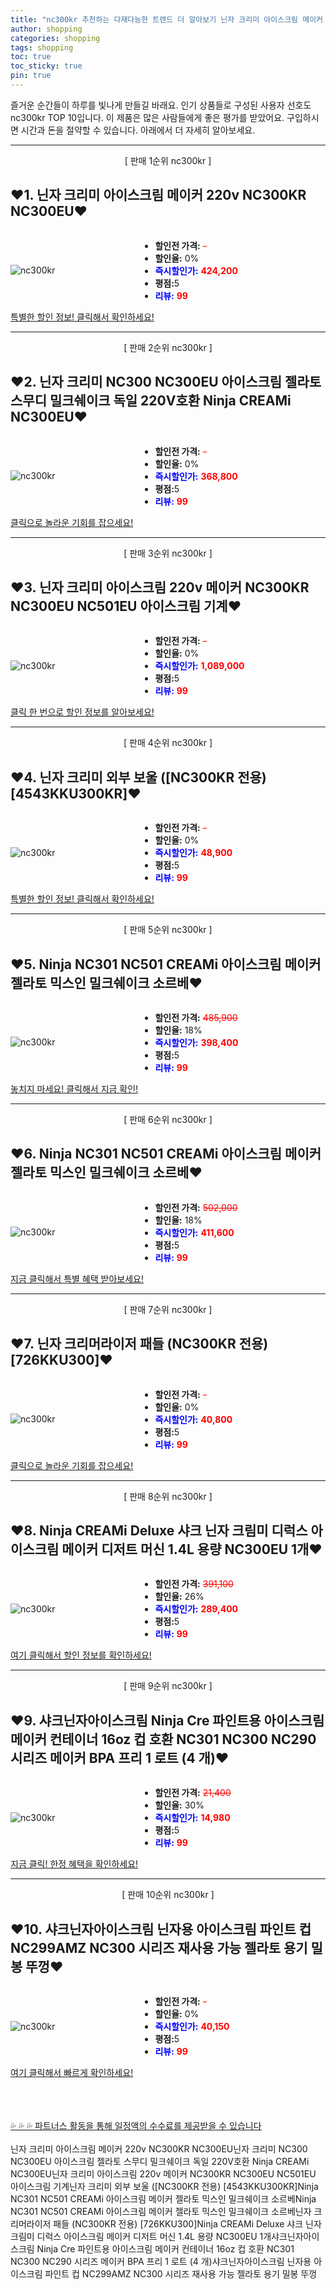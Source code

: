 ```yaml
---
title: "nc300kr 추천하는 다재다능한 트렌드 더 알아보기 닌자 크리미 아이스크림 메이커 220v"
author: shopping
categories: shopping
tags: shopping
toc: true
toc_sticky: true
pin: true
---
```

즐거운 순간들이 하루를 빛나게 만들길 바래요. 인기 상품들로 구성된 사용자 선호도 nc300kr TOP 10입니다. 이 제품은 많은 사람들에게 좋은 평가를 받았어요. 구입하시면 시간과 돈을 절약할 수 있습니다. 아래에서 더 자세히 알아보세요.

---
<p class="toplist" style="margin: 0 auto; display: block; width: fit-content;">[ 판매 1순위 nc300kr ]</p>

<h2><strong>❤️1. 닌자 크리미 아이스크림 메이커 220v NC300KR NC300EU❤️</strong></h2>

<div style="display: flex; align-items: center;">
    <div style="flex: 0.4;">
        <img src="https://thumbnail7.coupangcdn.com/thumbnails/remote/230x230ex/image/vendor_inventory/bcf4/315360fbd4ba28e37b4e7cf998fb1b97e51d6b6983304617300e0fee4bdb.jpg" alt="nc300kr" style="max-width: 100%;">
    </div>
    <div style="flex: 0.6; margin-left: 10px;">
        <ul>
            <li><strong>할인전 가격:</strong> <del style="color: red;">-</del></li>
            <li><strong>할인율:</strong> 0%</li>
            <li><span style='color:blue'><strong>즉시할인가:</strong></span> <span style='color:red'><strong>424,200</strong></span></li>
            <li><strong>평점:</strong>5</li>
            <li><span style='color:blue'><strong>리뷰:</strong></span> <span style='color:red'><strong>99</strong></span></li>
        </ul>
    </div>
</div>
<div class="center">
    <a href="https://William4Davisa.github.io?lptag=AF9450613&subid=githubio&pageKey=8141164541&traceid=V0-153&itemId=23135166798&vendorItemId=90168102746" class="myButton">
        특별한 할인 정보! 클릭해서 확인하세요!
    </a>
</div>


---
<p class="toplist" style="margin: 0 auto; display: block; width: fit-content;">[ 판매 2순위 nc300kr ]</p>

<h2><strong>❤️2. 닌자 크리미 NC300 NC300EU 아이스크림 젤라토 스무디 밀크쉐이크 독일 220V호환 Ninja CREAMi NC300EU❤️</strong></h2>

<div style="display: flex; align-items: center;">
    <div style="flex: 0.4;">
        <img src="https://thumbnail7.coupangcdn.com/thumbnails/remote/230x230ex/image/vendor_inventory/32f5/958eabac894e4adf70f9aa2a7ba190e8c6f48fba2adbbe653c9eef56f0c0.jpg" alt="nc300kr" style="max-width: 100%;">
    </div>
    <div style="flex: 0.6; margin-left: 10px;">
        <ul>
            <li><strong>할인전 가격:</strong> <del style="color: red;">-</del></li>
            <li><strong>할인율:</strong> 0%</li>
            <li><span style='color:blue'><strong>즉시할인가:</strong></span> <span style='color:red'><strong>368,800</strong></span></li>
            <li><strong>평점:</strong>5</li>
            <li><span style='color:blue'><strong>리뷰:</strong></span> <span style='color:red'><strong>99</strong></span></li>
        </ul>
    </div>
</div>
<div class="center">
    <a href="https://William4Davisa.github.io?lptag=AF9450613&subid=githubio&pageKey=7955408603&traceid=V0-153&itemId=21976992678&vendorItemId=89024664859" class="myButton">
        클릭으로 놀라운 기회를 잡으세요!
    </a>
</div>


---
<p class="toplist" style="margin: 0 auto; display: block; width: fit-content;">[ 판매 3순위 nc300kr ]</p>

<h2><strong>❤️3. 닌자 크리미 아이스크림 220v 메이커 NC300KR NC300EU NC501EU 아이스크림 기계❤️</strong></h2>

<div style="display: flex; align-items: center;">
    <div style="flex: 0.4;">
        <img src="https://thumbnail9.coupangcdn.com/thumbnails/remote/230x230ex/image/vendor_inventory/9d01/e37b2d6a289bf441740c2aa9dbe32ac6fa7af30d1da12d712040a7b1f0b8.jpg" alt="nc300kr" style="max-width: 100%;">
    </div>
    <div style="flex: 0.6; margin-left: 10px;">
        <ul>
            <li><strong>할인전 가격:</strong> <del style="color: red;">-</del></li>
            <li><strong>할인율:</strong> 0%</li>
            <li><span style='color:blue'><strong>즉시할인가:</strong></span> <span style='color:red'><strong>1,089,000</strong></span></li>
            <li><strong>평점:</strong>5</li>
            <li><span style='color:blue'><strong>리뷰:</strong></span> <span style='color:red'><strong>99</strong></span></li>
        </ul>
    </div>
</div>
<div class="center">
    <a href="https://William4Davisa.github.io?lptag=AF9450613&subid=githubio&pageKey=8235727335&traceid=V0-153&itemId=23705464660&vendorItemId=90730461657" class="myButton">
        클릭 한 번으로 할인 정보를 알아보세요!
    </a>
</div>


---
<p class="toplist" style="margin: 0 auto; display: block; width: fit-content;">[ 판매 4순위 nc300kr ]</p>

<h2><strong>❤️4. 닌자 크리미 외부 보울 ([NC300KR 전용) [4543KKU300KR]❤️</strong></h2>

<div style="display: flex; align-items: center;">
    <div style="flex: 0.4;">
        <img src="https://thumbnail8.coupangcdn.com/thumbnails/remote/230x230ex/image/vendor_inventory/e2f9/4f7b17160a12be1382f449c14775a2355afc6d7dfdfeb7105858dab11614.jpg" alt="nc300kr" style="max-width: 100%;">
    </div>
    <div style="flex: 0.6; margin-left: 10px;">
        <ul>
            <li><strong>할인전 가격:</strong> <del style="color: red;">-</del></li>
            <li><strong>할인율:</strong> 0%</li>
            <li><span style='color:blue'><strong>즉시할인가:</strong></span> <span style='color:red'><strong>48,900</strong></span></li>
            <li><strong>평점:</strong>5</li>
            <li><span style='color:blue'><strong>리뷰:</strong></span> <span style='color:red'><strong>99</strong></span></li>
        </ul>
    </div>
</div>
<div class="center">
    <a href="https://William4Davisa.github.io?lptag=AF9450613&subid=githubio&pageKey=8232979755&traceid=V0-153&itemId=23697414933&vendorItemId=90722496567" class="myButton">
        특별한 할인 정보! 클릭해서 확인하세요!
    </a>
</div>


---
<p class="toplist" style="margin: 0 auto; display: block; width: fit-content;">[ 판매 5순위 nc300kr ]</p>

<h2><strong>❤️5. Ninja NC301 NC501 CREAMi 아이스크림 메이커 젤라토 믹스인 밀크쉐이크 소르베❤️</strong></h2>

<div style="display: flex; align-items: center;">
    <div style="flex: 0.4;">
        <img src="https://thumbnail9.coupangcdn.com/thumbnails/remote/230x230ex/image/vendor_inventory/1096/249d31f287a2d2e063a5bc193c56e5090cc80887b9b91f2f2c9f0f265f03.jpg" alt="nc300kr" style="max-width: 100%;">
    </div>
    <div style="flex: 0.6; margin-left: 10px;">
        <ul>
            <li><strong>할인전 가격:</strong> <del style="color: red;">485,900</del></li>
            <li><strong>할인율:</strong> 18%</li>
            <li><span style='color:blue'><strong>즉시할인가:</strong></span> <span style='color:red'><strong>398,400</strong></span></li>
            <li><strong>평점:</strong>5</li>
            <li><span style='color:blue'><strong>리뷰:</strong></span> <span style='color:red'><strong>99</strong></span></li>
        </ul>
    </div>
</div>
<div class="center">
    <a href="https://William4Davisa.github.io?lptag=AF9450613&subid=githubio&pageKey=8183274465&traceid=V0-153&itemId=23400155507&vendorItemId=90427354360" class="myButton">
        놓치지 마세요! 클릭해서 지금 확인!
    </a>
</div>


---
<p class="toplist" style="margin: 0 auto; display: block; width: fit-content;">[ 판매 6순위 nc300kr ]</p>

<h2><strong>❤️6. Ninja NC301 NC501 CREAMi 아이스크림 메이커 젤라토 믹스인 밀크쉐이크 소르베❤️</strong></h2>

<div style="display: flex; align-items: center;">
    <div style="flex: 0.4;">
        <img src="https://thumbnail10.coupangcdn.com/thumbnails/remote/230x230ex/image/vendor_inventory/71ec/f42774a39aea37abcfe061a492da6fc7c09004b6a44bfc25d49c499467ea.jpg" alt="nc300kr" style="max-width: 100%;">
    </div>
    <div style="flex: 0.6; margin-left: 10px;">
        <ul>
            <li><strong>할인전 가격:</strong> <del style="color: red;">502,000</del></li>
            <li><strong>할인율:</strong> 18%</li>
            <li><span style='color:blue'><strong>즉시할인가:</strong></span> <span style='color:red'><strong>411,600</strong></span></li>
            <li><strong>평점:</strong>5</li>
            <li><span style='color:blue'><strong>리뷰:</strong></span> <span style='color:red'><strong>99</strong></span></li>
        </ul>
    </div>
</div>
<div class="center">
    <a href="https://William4Davisa.github.io?lptag=AF9450613&subid=githubio&pageKey=8183274465&traceid=V0-153&itemId=23400155503&vendorItemId=90427354358" class="myButton">
        지금 클릭해서 특별 혜택 받아보세요!
    </a>
</div>


---
<p class="toplist" style="margin: 0 auto; display: block; width: fit-content;">[ 판매 7순위 nc300kr ]</p>

<h2><strong>❤️7. 닌자 크리머라이저 패들 (NC300KR 전용) [726KKU300]❤️</strong></h2>

<div style="display: flex; align-items: center;">
    <div style="flex: 0.4;">
        <img src="https://thumbnail8.coupangcdn.com/thumbnails/remote/230x230ex/image/vendor_inventory/f33e/41547d8fe695eaf047927e6b266712a086c343346884178d6b2cb71b7d5f.jpg" alt="nc300kr" style="max-width: 100%;">
    </div>
    <div style="flex: 0.6; margin-left: 10px;">
        <ul>
            <li><strong>할인전 가격:</strong> <del style="color: red;">-</del></li>
            <li><strong>할인율:</strong> 0%</li>
            <li><span style='color:blue'><strong>즉시할인가:</strong></span> <span style='color:red'><strong>40,800</strong></span></li>
            <li><strong>평점:</strong>5</li>
            <li><span style='color:blue'><strong>리뷰:</strong></span> <span style='color:red'><strong>99</strong></span></li>
        </ul>
    </div>
</div>
<div class="center">
    <a href="https://William4Davisa.github.io?lptag=AF9450613&subid=githubio&pageKey=7943190439&traceid=V0-153&itemId=21886935006&vendorItemId=90722501874" class="myButton">
        클릭으로 놀라운 기회를 잡으세요!
    </a>
</div>


---
<p class="toplist" style="margin: 0 auto; display: block; width: fit-content;">[ 판매 8순위 nc300kr ]</p>

<h2><strong>❤️8. Ninja CREAMi Deluxe 샤크 닌자 크림미 디럭스 아이스크림 메이커 디저트 머신 1.4L 용량 NC300EU 1개❤️</strong></h2>

<div style="display: flex; align-items: center;">
    <div style="flex: 0.4;">
        <img src="https://thumbnail7.coupangcdn.com/thumbnails/remote/230x230ex/image/vendor_inventory/8d12/f52fdc479ffadea49f9c4fd755832c35683f18d9b854f756d32dcae0f89e.jpg" alt="nc300kr" style="max-width: 100%;">
    </div>
    <div style="flex: 0.6; margin-left: 10px;">
        <ul>
            <li><strong>할인전 가격:</strong> <del style="color: red;">391,100</del></li>
            <li><strong>할인율:</strong> 26%</li>
            <li><span style='color:blue'><strong>즉시할인가:</strong></span> <span style='color:red'><strong>289,400</strong></span></li>
            <li><strong>평점:</strong>5</li>
            <li><span style='color:blue'><strong>리뷰:</strong></span> <span style='color:red'><strong>99</strong></span></li>
        </ul>
    </div>
</div>
<div class="center">
    <a href="https://William4Davisa.github.io?lptag=AF9450613&subid=githubio&pageKey=8189507698&traceid=V0-153&itemId=23431400317&vendorItemId=90458342375" class="myButton">
        여기 클릭해서 할인 정보를 확인하세요!
    </a>
</div>


---
<p class="toplist" style="margin: 0 auto; display: block; width: fit-content;">[ 판매 9순위 nc300kr ]</p>

<h2><strong>❤️9. 샤크닌자아이스크림 Ninja Cre 파인트용 아이스크림 메이커 컨테이너 16oz 컵 호환 NC301 NC300 NC290 시리즈 메이커 BPA 프리 1 로트 (4 개)❤️</strong></h2>

<div style="display: flex; align-items: center;">
    <div style="flex: 0.4;">
        <img src="https://thumbnail10.coupangcdn.com/thumbnails/remote/230x230ex/image/vendor_inventory/cf8f/ccd4c393dca77d2b7d6dafb9ea0777e946ba54e3d2cbdf49f47c6f094f6b.jpg" alt="nc300kr" style="max-width: 100%;">
    </div>
    <div style="flex: 0.6; margin-left: 10px;">
        <ul>
            <li><strong>할인전 가격:</strong> <del style="color: red;">21,400</del></li>
            <li><strong>할인율:</strong> 30%</li>
            <li><span style='color:blue'><strong>즉시할인가:</strong></span> <span style='color:red'><strong>14,980</strong></span></li>
            <li><strong>평점:</strong>5</li>
            <li><span style='color:blue'><strong>리뷰:</strong></span> <span style='color:red'><strong>99</strong></span></li>
        </ul>
    </div>
</div>
<div class="center">
    <a href="https://William4Davisa.github.io?lptag=AF9450613&subid=githubio&pageKey=8167916033&traceid=V0-153&itemId=23314145602&vendorItemId=90543499608" class="myButton">
        지금 클릭! 한정 혜택을 확인하세요!
    </a>
</div>


---
<p class="toplist" style="margin: 0 auto; display: block; width: fit-content;">[ 판매 10순위 nc300kr ]</p>

<h2><strong>❤️10. 샤크닌자아이스크림 닌자용 아이스크림 파인트 컵 NC299AMZ NC300 시리즈 재사용 가능 젤라토 용기 밀봉 뚜껑❤️</strong></h2>

<div style="display: flex; align-items: center;">
    <div style="flex: 0.4;">
        <img src="https://thumbnail6.coupangcdn.com/thumbnails/remote/230x230ex/image/vendor_inventory/78e8/ba1594d912a1d3c7b8c1c4620230d95b5f239d1011dfed45b3f59dd92be5.jpg" alt="nc300kr" style="max-width: 100%;">
    </div>
    <div style="flex: 0.6; margin-left: 10px;">
        <ul>
            <li><strong>할인전 가격:</strong> <del style="color: red;">-</del></li>
            <li><strong>할인율:</strong> 0%</li>
            <li><span style='color:blue'><strong>즉시할인가:</strong></span> <span style='color:red'><strong>40,150</strong></span></li>
            <li><strong>평점:</strong>5</li>
            <li><span style='color:blue'><strong>리뷰:</strong></span> <span style='color:red'><strong>99</strong></span></li>
        </ul>
    </div>
</div>
<div class="center">
    <a href="https://William4Davisa.github.io?lptag=AF9450613&subid=githubio&pageKey=8165061042&traceid=V0-153&itemId=23293118503&vendorItemId=90325335615" class="myButton">
        여기 클릭해서 빠르게 확인하세요!
    </a>
</div>

<br><br><br>[💦 💦 💦 파트너스 활동을 통해 일정액의 수수료를 제공받을 수 있습니다](https://link.coupang.com/a/bcpT2c)<br><br>닌자 크리미 아이스크림 메이커 220v NC300KR NC300EU닌자 크리미 NC300 NC300EU 아이스크림 젤라토 스무디 밀크쉐이크 독일 220V호환 Ninja CREAMi NC300EU닌자 크리미 아이스크림 220v 메이커 NC300KR NC300EU NC501EU 아이스크림 기계닌자 크리미 외부 보울 ([NC300KR 전용) [4543KKU300KR]Ninja NC301 NC501 CREAMi 아이스크림 메이커 젤라토 믹스인 밀크쉐이크 소르베Ninja NC301 NC501 CREAMi 아이스크림 메이커 젤라토 믹스인 밀크쉐이크 소르베닌자 크리머라이저 패들 (NC300KR 전용) [726KKU300]Ninja CREAMi Deluxe 샤크 닌자 크림미 디럭스 아이스크림 메이커 디저트 머신 1.4L 용량 NC300EU 1개샤크닌자아이스크림 Ninja Cre 파인트용 아이스크림 메이커 컨테이너 16oz 컵 호환 NC301 NC300 NC290 시리즈 메이커 BPA 프리 1 로트 (4 개)샤크닌자아이스크림 닌자용 아이스크림 파인트 컵 NC299AMZ NC300 시리즈 재사용 가능 젤라토 용기 밀봉 뚜껑